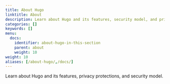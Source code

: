 ```yaml
---
title: About Hugo
linktitle: About
description: Learn about Hugo and its features, security model, and privacy protections.
categories: []
keywords: []
menu:
  docs:
    identifier: about-hugo-in-this-section
    parent: about
    weight: 10
weight: 10
aliases: [/about-hugo/,/docs/]
---
```


Learn about Hugo and its features, privacy protections, and security model.
